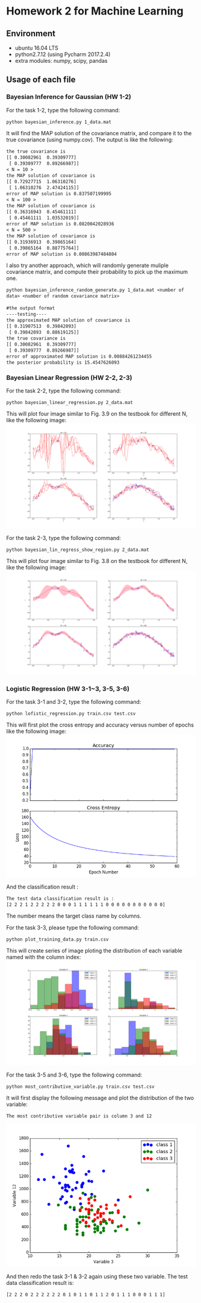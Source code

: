 # Homework 2 for Machine Learning

## Environment

* ubuntu 16.04 LTS
* python2.7.12 (using Pycharm 2017.2.4)
* extra modules: numpy, scipy, pandas

## Usage of each file

### Bayesian Inference for Gaussian (HW 1-2)

For the task 1-2, type the following command:

```
python bayesian_inference.py 1_data.mat
```
It will find the MAP solution of the covariance matrix, and compare it to the true covariance (using numpy.cov).
The output is like the following:
```
the true covariance is
[[ 0.30082961  0.39309777]
 [ 0.39309777  0.89266987]]
< N = 10 >
the MAP solution of covariance is
[[ 0.72927715  1.06310276]
 [ 1.06310276  2.47424115]]
error of MAP solution is 0.837507199995
< N = 100 >
the MAP solution of covariance is
[[ 0.36316943  0.45461111]
 [ 0.45461111  1.03532019]]
error of MAP solution is 0.0820042028936
< N = 500 >
the MAP solution of covariance is
[[ 0.31936913  0.39865164]
 [ 0.39865164  0.88775764]]
error of MAP solution is 0.00863987484804
```
I also try another approach, which will randomly generate muliple covariance matrix, and compute their probability to pick up the maximum one.

```
python bayesian_inference_random_generate.py 1_data.mat <number of data> <number of random covariance matrix>

#the output format
----testing----
the approximated MAP solution of covariance is
[[ 0.31907513  0.39842093]
 [ 0.39842093  0.88619125]]
the true covariance is
[[ 0.30082961  0.39309777]
 [ 0.39309777  0.89266987]]
error of approximated MAP solution is 0.00884261234455
the posterior probability is 15.4547626093
```

### Bayesian Linear Regression (HW 2-2, 2-3)

For the task 2-2, type the following command:
```
python bayesian_linear_regression.py 2_data.mat
```
This will plot four image similar to Fig. 3.9 on the testbook for different N, like the following image:
![](images/blr_1.png)

For the task 2-3, type the following command:
```
python bayesian_lin_regress_show_region.py 2_data.mat
```
This will plot four image similar to Fig. 3.8 on the testbook for different N, like the following image:
![](images/blr_2.png)

### Logistic Regression (HW 3-1~3, 3-5, 3-6)

For the task 3-1 and 3-2, type the following command:
```
python lofistic_regression.py train.csv test.csv
```
This will first plot the cross entropy and accuracy versus number of epochs like the following image:
![](images/logistic_1.png)

And the classification result :
```
The test data classification result is :
[2 2 2 1 2 2 2 2 2 0 0 0 1 1 1 1 1 1 0 0 0 0 0 0 0 0 0 0 0]
```
The number means the target class name by columns.

For the task 3-3, please type the following command:
```
python plot_training_data.py train.csv
```

This will create series of image ploting the distribution of each variable named with the column index:
![](images/hist_1.png)

For the task 3-5 and 3-6, type the following command:
```
python most_contributive_variable.py train.csv test.csv
```

It will first display the following message and plot the distribution of the two variable:
```
The most contributive variable pair is column 3 and 12
```
![](images/3&12.png)

And then redo the task 3-1 & 3-2 again using these two variable.
The test data classification result is:
```
[2 2 2 0 2 2 2 2 2 2 0 1 0 1 1 0 1 1 2 0 1 1 1 0 0 0 1 1 1]
```